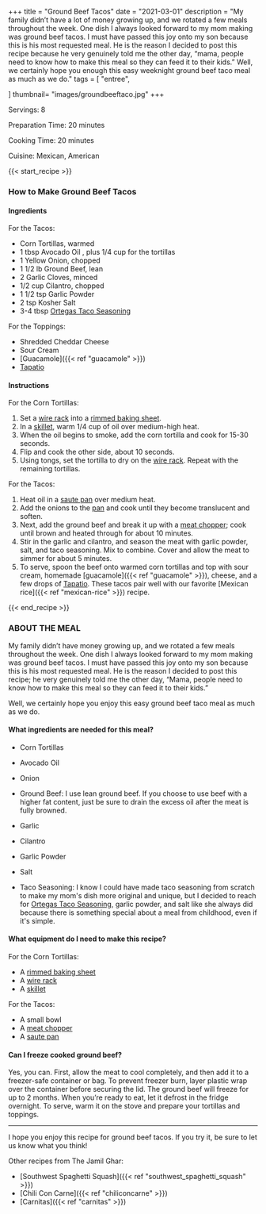 +++
title = "Ground Beef Tacos" 
date = "2021-03-01"
description = "My family didn’t have a lot of money growing up, and we rotated a few meals throughout the week. One dish I always looked forward to my mom making was ground beef tacos. I must have passed this joy onto my son because this is his most requested meal. He is the reason I decided to post this recipe because he very genuinely told me the other day, “mama, people need to know how to make this meal so they can feed it to their kids.” Well, we certainly hope you enough this easy weeknight ground beef taco meal as much as we do."
tags = [
    "entree",
    
]
thumbnail= "images/groundbeeftaco.jpg"
+++

Servings: 8 <!--more-->

Preparation Time: 20 minutes

Cooking Time: 20 minutes

Cuisine: Mexican, American 

{{< start_recipe >}}

### How to Make Ground Beef Tacos 

#### Ingredients 

For the Tacos: 

* Corn Tortillas, warmed 
* 1 tbsp Avocado Oil , plus 1/4 cup for the tortillas
* 1 Yellow Onion, chopped
* 1 1/2 lb Ground Beef, lean 
* 2 Garlic Cloves, minced
* 1/2 cup Cilantro, chopped 
* 1 1/2 tsp Garlic Powder
* 2 tsp Kosher Salt 
* 3-4 tbsp [Ortegas Taco Seasoning](https://amzn.to/3q8Va3F) 
 
For the Toppings: 

* Shredded Cheddar Cheese
* Sour Cream
* [Guacamole]({{< ref "guacamole" >}})
* [Tapatio](https://amzn.to/3HB21ww) 

#### Instructions 

For the Corn Tortillas: 

1. Set a [wire rack](https://amzn.to/3qP6fL9) into a [rimmed baking sheet](https://amzn.to/3Cvqcsq). 
2. In a [skillet](https://amzn.to/3qPphRG), warm 1/4 cup of oil over medium-high heat. 
3. When the oil begins to smoke, add the corn tortilla and cook for 15-30 seconds. 
4. Flip and cook the other side, about 10 seconds. 
5. Using tongs, set the tortilla to dry on the [wire rack](https://amzn.to/3qP6fL9). Repeat with the remaining tortillas.  

For the Tacos: 
1. Heat oil in a [saute pan](https://amzn.to/3oE3WYv) over medium heat. 
2. Add the onions to the [pan](https://amzn.to/3oE3WYv) and cook until they become translucent and soften. 
3. Next, add the ground beef and break it up with a [meat chopper](https://amzn.to/3bQ2coS); cook until brown and heated through for about 10 minutes. 
4. Stir in the garlic and cilantro, and season the meat with garlic powder, salt, and taco seasoning. Mix to combine. Cover and allow the meat to simmer for about 5 minutes. 
5. To serve, spoon the beef onto warmed corn tortillas and top with sour cream, homemade [guacamole]({{< ref "guacamole" >}}), cheese, and a few drops of [Tapatio](https://amzn.to/3HB21ww). These tacos pair well with our favorite [Mexican rice]({{< ref "mexican-rice" >}}) recipe. 

{{< end_recipe >}}

### ABOUT THE MEAL

My family didn’t have money growing up, and we rotated a few meals throughout the week. One dish I always looked forward to my mom making was ground beef tacos. I must have passed this joy onto my son because this is his most requested meal. He is the reason I decided to post this recipe; he very genuinely told me the other day, “Mama, people need to know how to make this meal so they can feed it to their kids.”  

Well, we certainly hope you enjoy this easy ground beef taco meal as much as we do.

#### What ingredients are needed for this meal?

* Corn Tortillas 

* Avocado Oil 

* Onion 

* Ground Beef: I use lean ground beef. If you choose to use beef with a higher fat content, just be sure to drain the excess oil after the meat is fully browned.

* Garlic 

* Cilantro 

* Garlic Powder 

* Salt 

* Taco Seasoning: I know I could have made taco seasoning from scratch to make my mom's dish more original and unique, but I decided to reach for [Ortegas Taco Seasoning](https://amzn.to/3q8Va3F), garlic powder, and salt like she always did because there is something special about a meal from childhood, even if it's simple.

#### What equipment do I need to make this recipe? 

For the Corn Tortillas: 
* A [rimmed baking sheet](https://amzn.to/3Cvqcsq)
* A [wire rack](https://amzn.to/3qP6fL9) 
* A [skillet](https://amzn.to/3qPphRG)

For the Tacos: 
* A small bowl 
* A [meat chopper](https://amzn.to/3bQ2coS)
* A [saute pan](https://amzn.to/3oE3WYv)

#### Can I freeze cooked ground beef? 

Yes, you can. First, allow the meat to cool completely, and then add it to a freezer-safe container or bag. To prevent freezer burn, layer plastic wrap over the container before securing the lid. The ground beef will freeze for up to 2 months. When you’re ready to eat, let it defrost in the fridge overnight. To serve, warm it on the stove and prepare your tortillas and toppings. 

----

I hope you enjoy this recipe for ground beef tacos. If you try it, be sure to let us know what you think!

Other recipes from The Jamil Ghar:

* [Southwest Spaghetti Squash]({{< ref "southwest_spaghetti_squash" >}}) 
* [Chili Con Carne]({{< ref "chiliconcarne" >}}) 
* [Carnitas]({{< ref "carnitas" >}}) 
